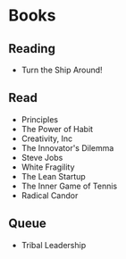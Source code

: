 # Books

## Reading

- Turn the Ship Around!

## Read

- Principles
- The Power of Habit
- Creativity, Inc
- The Innovator's Dilemma
- Steve Jobs
- White Fragility
- The Lean Startup
- The Inner Game of Tennis
- Radical Candor

## Queue

- Tribal Leadership
